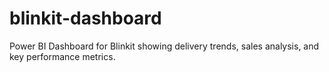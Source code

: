 # blinkit-dashboard
Power BI Dashboard for Blinkit showing delivery trends, sales analysis, and key performance metrics.
